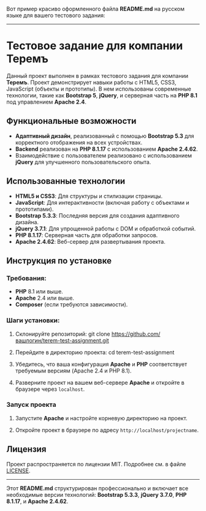 Вот пример красиво оформленного файла **README.md** на русском языке для вашего тестового задания:

---

# Тестовое задание для компании Теремъ

Данный проект выполнен в рамках тестового задания для компании **Теремъ**. Проект демонстрирует навыки работы с HTML5, CSS3, JavaScript (объекты и прототипы). В нем использованы современные технологии, такие как **Bootstrap 5**, **jQuery**, и серверная часть на **PHP 8.1** под управлением **Apache 2.4**.

## Функциональные возможности
- **Адаптивный дизайн**, реализованный с помощью **Bootstrap 5.3** для корректного отображения на всех устройствах.
- **Backend** реализован на **PHP 8.1.17** с использованием **Apache 2.4.62**.
- Взаимодействие с пользователем реализовано с использованием **jQuery** для улучшенного пользовательского опыта.

## Использованные технологии
- **HTML5 и CSS3**: Для структуры и стилизации страницы.
- **JavaScript**: Для интерактивности (включая работу с объектами и прототипами).
- **Bootstrap 5.3.3**: Последняя версия для создания адаптивного дизайна.
- **jQuery 3.7.1**: Для упрощенной работы с DOM и обработкой событий.
- **PHP 8.1.17**: Серверная часть для обработки запросов.
- **Apache 2.4.62**: Веб-сервер для развертывания проекта.

## Инструкция по установке
### Требования:
- **PHP** 8.1 или выше.
- **Apache** 2.4 или выше.
- **Composer** (если требуются зависимости).

### Шаги установки:

1. Склонируйте репозиторий:
   git clone https://github.com/вашлогин/terem-test-assignment.git

2. Перейдите в директорию проекта:
   cd terem-test-assignment

3. Убедитесь, что ваша конфигурация **Apache** и **PHP** соответствует требуемым версиям (Apache 2.4 и PHP 8.1).

4. Разверните проект на вашем веб-сервере **Apache** и откройте в браузере через `localhost`.

### Запуск проекта

1. Запустите **Apache** и настройте корневую директорию на проект.

2. Откройте проект в браузере по адресу `http://localhost/projectname`.

## Лицензия
Проект распространяется по лицензии MIT. Подробнее см. в файле [LICENSE](LICENSE).

---

Этот **README.md** структурирован профессионально и включает все необходимые версии технологий: **Bootstrap 5.3.3**, **jQuery 3.7.0**, **PHP 8.1.17**, и **Apache 2.4.62**.